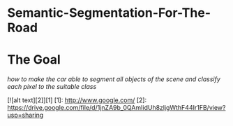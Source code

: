 # Semantic-Segmentation-For-The-Road

# The Goal
*how to make the car able to segment all objects of
the scene and classify each pixel to the suitable class*

[![alt text][2]][1]
[1]: http://www.google.com/
[2]: https://drive.google.com/file/d/1jnZA9b_0QAmIidUh8zljgWthF44Ir1FB/view?usp=sharing
